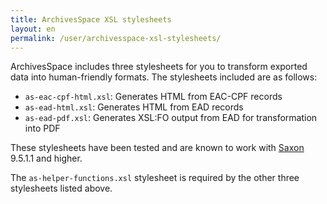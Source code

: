 ```yaml
---
title: ArchivesSpace XSL stylesheets
layout: en
permalink: /user/archivesspace-xsl-stylesheets/
---
```

ArchivesSpace includes three stylesheets for you to transform exported data
into human-friendly formats. The stylesheets included are as follows:

* `as-eac-cpf-html.xsl`: Generates HTML from EAC-CPF records
* `as-ead-html.xsl`: Generates HTML from EAD records
* `as-ead-pdf.xsl`: Generates XSL:FO output from EAD for transformation into PDF

These stylesheets have been tested and are known to work with
[Saxon](http://saxonica.com/download/download_page.xml) 9.5.1.1 and higher.

The `as-helper-functions.xsl` stylesheet is required by the other three
stylesheets listed above.

